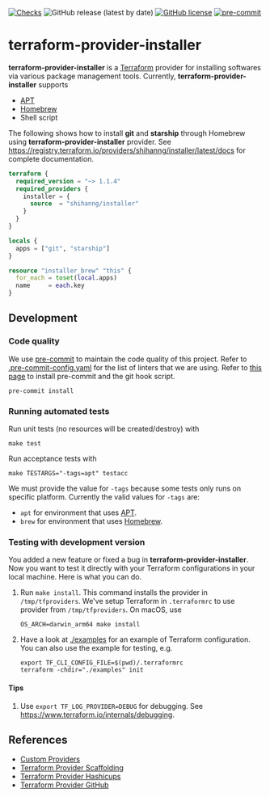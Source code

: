 [![Checks](https://github.com/shihanng/terraform-provider-installer/actions/workflows/checks.yml/badge.svg)](https://github.com/shihanng/terraform-provider-installer/actions/workflows/checks.yml)
![GitHub release (latest by date)](https://img.shields.io/github/v/release/shihanng/terraform-provider-installer)
[![GitHub license](https://img.shields.io/github/license/shihanng/terraform-provider-installer)](https://github.com/shihanng/terraform-provider-installer/blob/trunk/LICENSE)
[![pre-commit](https://img.shields.io/badge/pre--commit-enabled-brightgreen?logo=pre-commit&logoColor=white)](https://github.com/pre-commit/pre-commit)

# terraform-provider-installer

**terraform-provider-installer** is a [Terraform](https://www.terraform.io/) provider for installing softwares via various package management tools. Currently, **terraform-provider-installer** supports

- [APT](https://ubuntu.com/server/docs/package-management)
- [Homebrew](https://brew.sh/)
- Shell script

The following shows how to install **git** and **starship** through Homebrew using **terraform-provider-installer** provider. See <https://registry.terraform.io/providers/shihanng/installer/latest/docs> for complete documentation.

```tf
terraform {
  required_version = "~> 1.1.4"
  required_providers {
    installer = {
      source  = "shihanng/installer"
    }
  }
}

locals {
  apps = ["git", "starship"]
}

resource "installer_brew" "this" {
  for_each = toset(local.apps)
  name     = each.key
}
```

## Development

### Code quality

We use [pre-commit](https://pre-commit.com/) to maintain the code quality of this project. Refer to [.pre-commit-config.yaml](./.pre-commit-config.yaml) for the list of linters that we are using. Refer to [this page](https://pre-commit.com/#install) to install pre-commit and the git hook script.

```
pre-commit install
```

### Running automated tests

Run unit tests (no resources will be created/destroy) with

```
make test
```

Run acceptance tests with

```
make TESTARGS="-tags=apt" testacc
```

We must provide the value for `-tags` because some tests only runs on specific platform. Currently the valid values for `-tags` are:

- `apt` for environment that uses [APT](https://ubuntu.com/server/docs/package-management).
- `brew` for environment that uses [Homebrew](https://brew.sh/).

### Testing with development version

You added a new feature or fixed a bug in **terraform-provider-installer**. Now you want to test it directly with your Terraform configurations in your local machine. Here is what you can do.

1. Run `make install`. This command installs the provider in `/tmp/tfproviders`. We've setup Terraform in `.terraformrc` to use provider from `/tmp/tfproviders`. On macOS, use

   ```
   OS_ARCH=darwin_arm64 make install
   ```

2. Have a look at [./examples](./examples) for an example of Terraform configuration. You can also use the example for testing, e.g.
   ```
   export TF_CLI_CONFIG_FILE=$(pwd)/.terraformrc
   terraform -chdir="./examples" init
   ```

#### Tips

1. Use `export TF_LOG_PROVIDER=DEBUG` for debugging. See <https://www.terraform.io/internals/debugging>.

## References

- [Custom Providers](https://learn.hashicorp.com/collections/terraform/providers)
- [Terraform Provider Scaffolding](https://github.com/hashicorp/terraform-provider-scaffolding)
- [Terraform Provider Hashicups](https://github.com/hashicorp/terraform-provider-hashicups)
- [Terraform Provider GitHub](https://github.com/integrations/terraform-provider-github)
